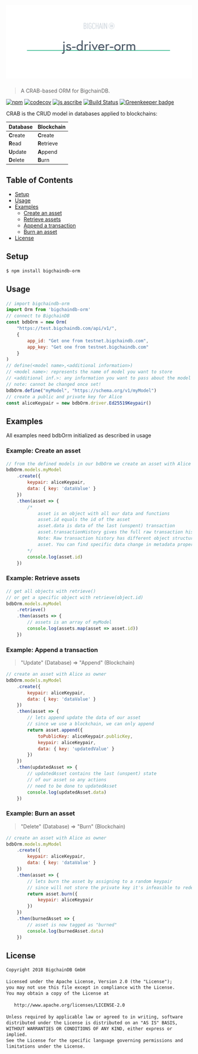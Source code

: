 # [![js-bigchaindb-driver](media/repo-banner@2x.png)](https://www.bigchaindb.com)

> A CRAB-based ORM for BigchainDB.

[![npm](https://img.shields.io/npm/v/bigchaindb-orm.svg)](https://www.npmjs.com/package/bigchaindb-orm)
[![codecov](https://codecov.io/gh/bigchaindb/js-driver-orm/branch/master/graph/badge.svg)](https://codecov.io/gh/bigchaindb/js-driver-orm)
[![js ascribe](https://img.shields.io/badge/js-ascribe-39BA91.svg)](https://github.com/ascribe/javascript)
[![Build Status](https://travis-ci.org/bigchaindb/js-driver-orm.svg?branch=master)](https://travis-ci.org/bigchaindb/js-driver-orm)
[![Greenkeeper badge](https://badges.greenkeeper.io/bigchaindb/js-driver-orm.svg)](https://greenkeeper.io/)

CRAB is the CRUD model in databases applied to blockchains:

| Database   | Blockchain   |
| ---------- | ------------ |
| **C**reate | **C**reate   |
| **R**ead   | **R**etrieve |
| **U**pdate | **A**ppend   |
| **D**elete | **B**urn     |

## Table of Contents

- [Setup](#setup)
- [Usage](#usage)
- [Examples](#examples)
    - [Create an asset](#example-create-an-asset)
    - [Retrieve assets](#example-retrieve-assets)
    - [Append a transaction](#example-append-a-transaction)
    - [Burn an asset](#example-burn-an-asset)
- [License](#license)

## Setup

```bash
$ npm install bigchaindb-orm
```

## Usage

```javascript
// import bigchaindb-orm
import Orm from 'bigchaindb-orm'
// connect to BigchainDB
const bdbOrm = new Orm(
    "https://test.bigchaindb.com/api/v1/",
    {
        app_id: "Get one from testnet.bigchaindb.com",
        app_key: "Get one from testnet.bigchaindb.com"
    }
)
// define(<model name>,<additional information>)
// <model name>: represents the name of model you want to store
// <additional inf.>: any information you want to pass about the model (can be string or object)
// note: cannot be changed once set!
bdbOrm.define("myModel", "https://schema.org/v1/myModel")
// create a public and private key for Alice
const aliceKeypair = new bdbOrm.driver.Ed25519Keypair()
```

## Examples

All examples need bdbOrm initialized as described in usage

### Example: Create an asset

```javascript
// from the defined models in our bdbOrm we create an asset with Alice as owner
bdbOrm.models.myModel
    .create({
        keypair: aliceKeypair,
        data: { key: 'dataValue' }
    })
    .then(asset => {
        /*
            asset is an object with all our data and functions
            asset.id equals the id of the asset
            asset.data is data of the last (unspent) transaction
            asset.transactionHistory gives the full raw transaction history
            Note: Raw transaction history has different object structure then
            asset. You can find specific data change in metadata property.
        */
        console.log(asset.id)
    })
```

### Example: Retrieve assets

```javascript
// get all objects with retrieve()
// or get a specific object with retrieve(object.id)
bdbOrm.models.myModel
    .retrieve()
    .then(assets => {
        // assets is an array of myModel
        console.log(assets.map(asset => asset.id))
    })
```

### Example: Append a transaction
> "Update" (Database) => "Append" (Blockchain)

```javascript
// create an asset with Alice as owner
bdbOrm.models.myModel
    .create({
        keypair: aliceKeypair,
        data: { key: 'dataValue' }
    })
    .then(asset => {
        // lets append update the data of our asset
        // since we use a blockchain, we can only append
        return asset.append({
            toPublicKey: aliceKeypair.publicKey,
            keypair: aliceKeypair,
            data: { key: 'updatedValue' }
        })
    })   
    .then(updatedAsset => {
        // updatedAsset contains the last (unspent) state
        // of our asset so any actions
        // need to be done to updatedAsset
        console.log(updatedAsset.data)
    })
```

### Example: Burn an asset
> "Delete" (Database) => "Burn" (Blockchain)

```javascript
// create an asset with Alice as owner
bdbOrm.models.myModel
    .create({
        keypair: aliceKeypair,
        data: { key: 'dataValue' }
    })
    .then(asset => {
        // lets burn the asset by assigning to a random keypair
        // since will not store the private key it's infeasible to redeem the asset
        return asset.burn({
            keypair: aliceKeypair
        })
    })
    .then(burnedAsset => {
        // asset is now tagged as "burned"
        console.log(burnedAsset.data)
    })
```

## License

```
Copyright 2018 BigchainDB GmbH

Licensed under the Apache License, Version 2.0 (the "License");
you may not use this file except in compliance with the License.
You may obtain a copy of the License at

   http://www.apache.org/licenses/LICENSE-2.0

Unless required by applicable law or agreed to in writing, software
distributed under the License is distributed on an "AS IS" BASIS,
WITHOUT WARRANTIES OR CONDITIONS OF ANY KIND, either express or implied.
See the License for the specific language governing permissions and
limitations under the License.
```
